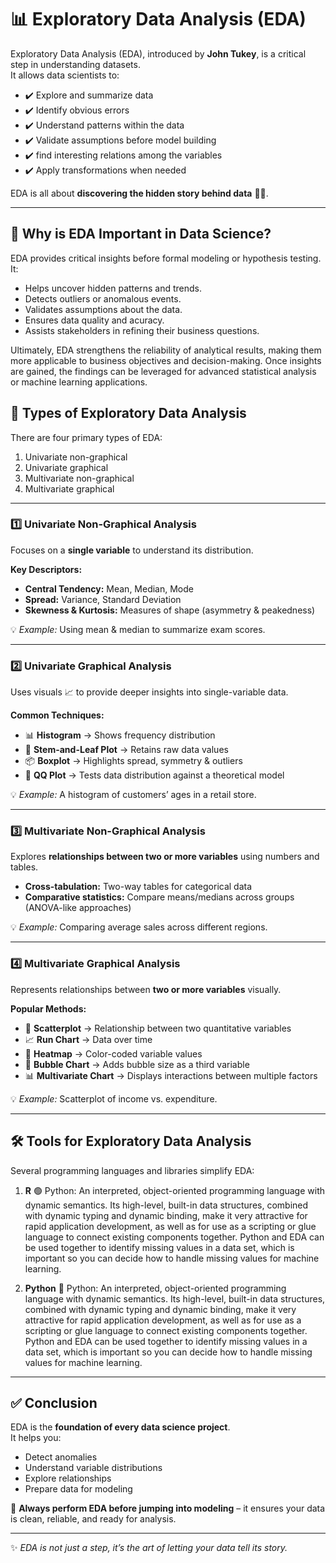 # 📊 Exploratory Data Analysis (EDA)

Exploratory Data Analysis (EDA), introduced by **John Tukey**, is a critical step in understanding datasets.  
It allows data scientists to:  

- ✔️ Explore and summarize data
- ✔️ Identify obvious errors
- ✔️ Understand patterns within the data
- ✔️ Validate assumptions before model building 
- ✔️ find interesting relations among the variables
- ✔️ Apply transformations when needed  

EDA is all about **discovering the hidden story behind data** 🕵️‍♂️.  

---
## 📌 Why is EDA Important in Data Science?

EDA provides critical insights before formal modeling or hypothesis testing. It:

- Helps uncover hidden patterns and trends.
- Detects outliers or anomalous events.
- Validates assumptions about the data.
- Ensures data quality and acuracy.
- Assists stakeholders in refining their business questions.

Ultimately, EDA strengthens the reliability of analytical results, making them more applicable to business objectives and decision-making. Once insights are gained, the findings can be leveraged for advanced statistical analysis or machine learning applications.

## 🔎 Types of Exploratory Data Analysis  

There are four primary types of EDA:

1. Univariate non-graphical
2. Univariate graphical
3. Multivariate non-graphical
4. Multivariate graphical
---
 


### 1️⃣ Univariate Non-Graphical Analysis  
Focuses on a **single variable** to understand its distribution.  

**Key Descriptors:**  
- **Central Tendency:** Mean, Median, Mode  
- **Spread:** Variance, Standard Deviation  
- **Skewness & Kurtosis:** Measures of shape (asymmetry & peakedness)  

💡 *Example:* Using mean & median to summarize exam scores.  

---

### 2️⃣ Univariate Graphical Analysis  
Uses visuals 📈 to provide deeper insights into single-variable data.  

**Common Techniques:**  
- 📊 **Histogram** → Shows frequency distribution  
- 🌿 **Stem-and-Leaf Plot** → Retains raw data values  
- 📦 **Boxplot** → Highlights spread, symmetry & outliers  
- 📐 **QQ Plot** → Tests data distribution against a theoretical model  

💡 *Example:* A histogram of customers’ ages in a retail store.  

---

### 3️⃣  Multivariate Non-Graphical Analysis  
Explores **relationships between two or more variables** using numbers and tables.  

- **Cross-tabulation:** Two-way tables for categorical data  
- **Comparative statistics:** Compare means/medians across groups (ANOVA-like approaches)  

💡 *Example:* Comparing average sales across different regions. 

---

### 4️⃣ Multivariate Graphical Analysis  
Represents relationships between **two or more variables** visually.  

**Popular Methods:**  
- 🔵 **Scatterplot** → Relationship between two quantitative variables  
- 📈 **Run Chart** → Data over time  
- 🎨 **Heatmap** → Color-coded variable values  
- 🫧 **Bubble Chart** → Adds bubble size as a third variable  
- 📊 **Multivariate Chart** → Displays interactions between multiple factors  

💡 *Example:* Scatterplot of income vs. expenditure.  

---

## 🛠️ Tools for Exploratory Data Analysis  

Several programming languages and libraries simplify EDA:  

1. **R**  🟢 Python: An interpreted, object-oriented programming language with dynamic semantics. Its high-level, built-in data structures, combined with dynamic typing and dynamic binding, make it very attractive for rapid application development, as well as for use as a scripting or glue language to connect existing components together. Python and EDA can be used together to identify missing values in a data set, which is important so you can decide how to handle missing values for machine learning. 

2. **Python**   🐍 Python: An interpreted, object-oriented programming language with dynamic semantics. Its high-level, built-in data structures, combined with dynamic typing and dynamic binding, make it very attractive for rapid application development, as well as for use as a scripting or glue language to connect existing components together. Python and EDA can be used together to identify missing values in a data set, which is important so you can decide how to handle missing values for machine learning.

---

## ✅ Conclusion  

EDA is the **foundation of every data science project**.  
It helps you:  

- Detect anomalies  
- Understand variable distributions  
- Explore relationships  
- Prepare data for modeling  

🔑 **Always perform EDA before jumping into modeling** – it ensures your data is clean, reliable, and ready for analysis.  

---
✨ *EDA is not just a step, it’s the art of letting your data tell its story.*  
